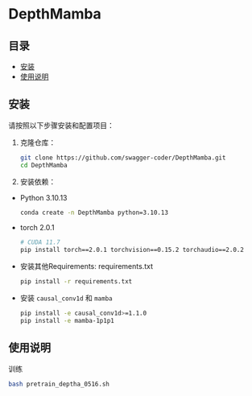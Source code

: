 # DepthMamba

## 目录

- [安装](#安装)
- [使用说明](#使用说明)


## 安装

请按照以下步骤安装和配置项目：

1. 克隆仓库：
    ```bash
    git clone https://github.com/swagger-coder/DepthMamba.git
    cd DepthMamba
    ```

2. 安装依赖：
    
- Python 3.10.13
  ```bash
  conda create -n DepthMamba python=3.10.13
  ```

- torch 2.0.1 
  ```bash
  # CUDA 11.7
  pip install torch==2.0.1 torchvision==0.15.2 torchaudio==2.0.2
  ```

- 安装其他Requirements: requirements.txt
  ```bash
  pip install -r requirements.txt
  ```

- 安装 ``causal_conv1d`` 和 ``mamba``
  ```bash
  pip install -e causal_conv1d>=1.1.0
  pip install -e mamba-1p1p1
  ```
  
  

## 使用说明

训练
```bash
bash pretrain_deptha_0516.sh
```



